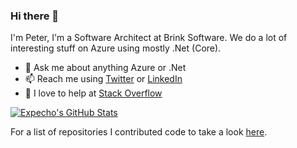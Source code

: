 ### Hi there 👋

I'm Peter, I'm a Software Architect at Brink Software. We do a lot of interesting stuff on Azure using mostly .Net (Core). 

- 💬 Ask me about anything Azure or .Net
- 📫 Reach me using [Twitter](https://twitter.com/Peter_Bons) or [LinkedIn](https://www.linkedin.com/in/peterbons/)
- 👯 I love to help at [Stack Overflow](https://stackoverflow.com/users/932728/peter-bons)

[![Expecho's GitHub Stats](https://github-readme-stats.vercel.app/api?username=Expecho&show_icons=true&include_all_commits=true&count_private=true)](https://github.com/AVS1508)

For a list of repositories I contributed code to take a look [here](https://github.com/Expecho/Expecho/blob/master/README.md).

<!--
**Expecho/Expecho** is a ✨ _special_ ✨ repository because its `README.md` (this file) appears on your GitHub profile.

Here are some ideas to get you started:

- 🔭 I’m currently working on ...
- 🌱 I’m currently learning ...
- 👯 I’m looking to collaborate on ...
- 🤔 I’m looking for help with ...

- 😄 Pronouns: ...
- ⚡ Fun fact: ...
-->
